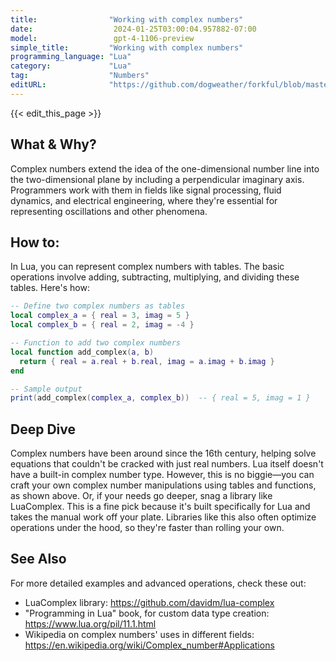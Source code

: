 ```yaml
---
title:                "Working with complex numbers"
date:                  2024-01-25T03:00:04.957882-07:00
model:                 gpt-4-1106-preview
simple_title:         "Working with complex numbers"
programming_language: "Lua"
category:             "Lua"
tag:                  "Numbers"
editURL:              "https://github.com/dogweather/forkful/blob/master/content/en/lua/working-with-complex-numbers.md"
---
```


{{< edit_this_page >}}

## What & Why?
Complex numbers extend the idea of the one-dimensional number line into the two-dimensional plane by including a perpendicular imaginary axis. Programmers work with them in fields like signal processing, fluid dynamics, and electrical engineering, where they're essential for representing oscillations and other phenomena.

## How to:
In Lua, you can represent complex numbers with tables. The basic operations involve adding, subtracting, multiplying, and dividing these tables. Here's how:

```lua
-- Define two complex numbers as tables
local complex_a = { real = 3, imag = 5 }
local complex_b = { real = 2, imag = -4 }

-- Function to add two complex numbers
local function add_complex(a, b)
  return { real = a.real + b.real, imag = a.imag + b.imag }
end

-- Sample output
print(add_complex(complex_a, complex_b))  -- { real = 5, imag = 1 }
```

## Deep Dive
Complex numbers have been around since the 16th century, helping solve equations that couldn't be cracked with just real numbers. Lua itself doesn't have a built-in complex number type. However, this is no biggie—you can craft your own complex number manipulations using tables and functions, as shown above. Or, if your needs go deeper, snag a library like LuaComplex. This is a fine pick because it's built specifically for Lua and takes the manual work off your plate. Libraries like this also often optimize operations under the hood, so they're faster than rolling your own.

## See Also
For more detailed examples and advanced operations, check these out:

- LuaComplex library: https://github.com/davidm/lua-complex
- "Programming in Lua" book, for custom data type creation: https://www.lua.org/pil/11.1.html
- Wikipedia on complex numbers' uses in different fields: https://en.wikipedia.org/wiki/Complex_number#Applications